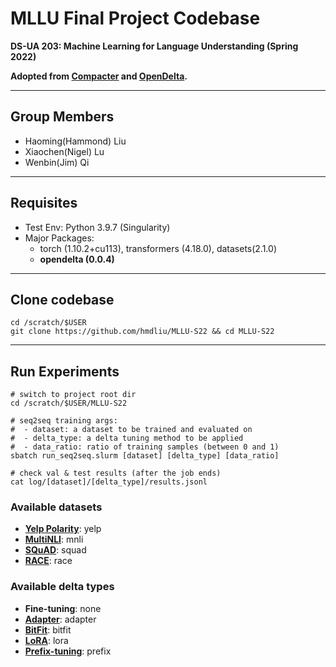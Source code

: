 # MLLU Final Project Codebase

**DS-UA 203: Machine Learning for Language Understanding (Spring 2022)**

**Adopted from [Compacter](https://github.com/rabeehk/compacter) and [OpenDelta](https://github.com/thunlp/OpenDelta).**

---

## Group Members
- Haoming(Hammond) Liu
- Xiaochen(Nigel) Lu
- Wenbin(Jim) Qi

---

## Requisites
- Test Env: Python 3.9.7 (Singularity)
- Major Packages:
    - torch (1.10.2+cu113), transformers (4.18.0), datasets(2.1.0)
    - **opendelta (0.0.4)**

---

## Clone codebase
```
cd /scratch/$USER
git clone https://github.com/hmdliu/MLLU-S22 && cd MLLU-S22
```

---

## Run Experiments
```
# switch to project root dir
cd /scratch/$USER/MLLU-S22

# seq2seq training args:
#  - dataset: a dataset to be trained and evaluated on
#  - delta_type: a delta tuning method to be applied
#  - data_ratio: ratio of training samples (between 0 and 1)
sbatch run_seq2seq.slurm [dataset] [delta_type] [data_ratio]

# check val & test results (after the job ends)
cat log/[dataset]/[delta_type]/results.jsonl
```
### Available datasets
- [**Yelp Polarity**](https://huggingface.co/datasets/yelp_polarity): yelp
- [**MultiNLI**](https://huggingface.co/datasets/multi_nli): mnli
- [**SQuAD**](https://huggingface.co/datasets/squad): squad
- [**RACE**](https://huggingface.co/datasets/race): race

### Available delta types
- **Fine-tuning**: none
- [**Adapter**](https://arxiv.org/abs/1902.00751): adapter
- [**BitFit**](https://arxiv.org/abs/2106.10199): bitfit
- [**LoRA**](https://arxiv.org/abs/2106.09685): lora
- [**Prefix-tuning**](https://arxiv.org/abs/2101.00190): prefix
